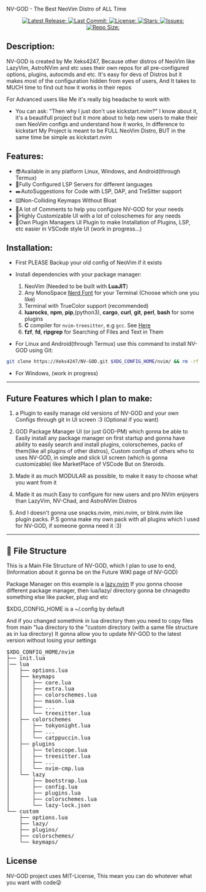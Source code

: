 NV-GOD - The Best NeoVim Distro of ALL Time

<div align="center"><p>
    <a href="https://github.com/Xeks4237/NV-GOD/releases/latest">
      <img alt="Latest Release:" src="https://img.shields.io/github/v/release/Xeks4247/NV-GOD?style=for-the-badge&logo=starship&color=A6E3A1&logoColor=181825&labelColor=&include_prerelease&sort=semver" />
    </a>
    <a href="https://github.com/Xeks4237/NV-GOD/pulse">
      <img alt="Last Commit:" src="https://img.shields.io/github/last-commit/Xeks4237/NV-GOD?style=for-the-badge&logo=git&color=FAB387&logoColor=F38BA8&labelColor=181825"/>
    </a>
    <a href="https://github.com/Xeks4237/NV-GOD/LICENSE">
      <img alt="License:" src="https://img.shields.io/github/license/Xeks4237/NV-GOD?style=for-the-badge&color=CBA6F7&labelColor=181825" />
    </a>
    <a href="https://github.com/Xeks4237/NV-GOD/stargazers">
      <img alt="Stars:" src="https://img.shields.io/github/stars/Xeks4237/NV-GOD?style=for-the-badge&color=F9E2AF&labelColor=181825" />
    </a>
    <a href="https://github.com/Xeks4237/NV-GOD/issues">
      <img alt="Issues:" src="https://img.shields.io/github/issues/Xeks4237/NV-GOD?style=for-the-badge&color=F38BA8&labelColor=181825" />
    </a>
    <a href="https://github.com/Xeks4237/NV-GOD">
      <img alt="Repo Size:" src="https://img.shields.io/github/repo-size/Xeks4237/NV-GOD?color=B4BEFE&label=Size&style=for-the-badge&labelColor=181825" />
    </a>
</div>

## Description:

NV-GOD is created by Me Xeks4247, Because other distros of NeoVim like LazyVim, AstroNVim and etc uses their own repos for all pre-configured options, plugins, autocmds and etc. It's easy for devs of Distros but it makes most of the configuration hidden from eyes of users, And It takes to MUCH time to find out how it works in their repos

For Advanced users like Me it's really big headache to work with

- You can ask: "Then why I just don't use kickstart.nvim?"
  I know about it, it's a beautifull project but it more about to help new users to make their own NeoVim configs and understand how it works, In difference to kickstart My Project is meant to be FULL NeoVim Distro, BUT in the same time be simple as kickstart.nvim

## Features:

- 😎Available in any platform Linux, Windows, and Android(through Termux)
- 💪Fully Configured LSP Servers for different languages
- ✒️AutoSuggestions for Code with LSP, DAP, and TreSitter support
- ⌨️Non-Colliding Keymaps Without Bloat
- 📝A lot of Comments to help you configure NV-GOD for your needs
- 🤩Highly Customizable UI with a lot of coloschemes for any needs
- 🧭Own Plugin Managers UI Plugin to make Installation of Plugins, LSP, etc easier in VSCode style UI (work in progress...)

## Installation:

- First PLEASE Backup your old config of NeoVim if it exists

- Install dependencies with your package manager:
  1. NeoVim (Needed to be built with **LuaJIT**)
  2. Any MonoSpace [Nerd Font](https://www.nerdfonts.com/) for your Terminal (Choose which one you like)
  3. Terminal with TrueColor support (recommended)
  4. **luarocks**, **npm**, **pip**,(python3), **cargo**, **curl**, **git**, **perl**, **bash** for some plugins
  5. **C** compiler for `nvim-treesitter`, e.g `gcc`. See [Here](https://github.com/nvim-treesitter/nvim-treesitter#requirements)
  6. **fzf**, **fd**, **ripgrep** for Searching of Files and Text in Them

- For Linux and Android(through Termux) use this command to install NV-GOD using Git:

```sh
git clone https://Xeks4247/NV-GOD.git $XDG_CONFIG_HOME/nvim/ && rm -rf $XDG_CONFIG_HOME/nvim/.git/
```

- For Windows, (work in progress)

---

## Future Features which I plan to make:

1. a Plugin to easily manage old versions of NV-GOD and your own Configs through git in UI screen :3 (Optional if you want)

2. GOD Package Manager UI (or just GOD-PM) which gonna be able to Easily install any package manager on first startup and gonna have ability to easily search and install plugins, colorschemes, packs of them(like all plugins of other distros), Custom configs of others who to uses NV-GOD, in simple and slick UI screen (which is gonna customizable) like MarketPlace of VSCode But on Steroids.

3. Made it as much MODULAR as possible, to make it easy to choose what you want from it

4. Made it as much Easy to configure for new users and pro NVim enjoyers than LazyVim, NV-Chad, and AstroNVim Distros

5. And I doesn't gonna use snacks.nvim, mini.nvim, or blink.nvim like plugin packs.
   P.S gonna make my own pack with all plugins which I used for NV-GOD, if someone gonna need it :3)

---

## 📂 File Structure

This is a Main File Structure of NV-GOD, which I plan to use to end,
(Information about it gonna be on the Future WIKI page of NV-GOD)

Package Manager on this example is a [lazy.nvim](https://github.com/folke/lazy.nvim)
If you gonna choose different package manager, then lua/lazy/ directory gonna be chnagedto something else like packer, plug and etc

$XDG_CONFIG_HOME is a ~/.config by default

And if you changed somethink in lua directory then you need to copy files from main "lua directory to the "custom directory (with a same file structure as in lua directory)
It gonna allow you to update NV-GOD to the latest version without losing your settings

<pre>
$XDG_CONFIG_HOME/nvim
├── init.lua
│── lua
│   ├── options.lua
│   ├── keymaps
│   │   ├── core.lua
│   │   ├── extra.lua
│   │   ├── colorschemes.lua
│   │   ├── mason.lua
│   │   ├── ...
│   │   └── treesitter.lua
│   ├── colorschemes
│   │   ├── tokyonight.lua
│   │   ├── ...
│   │   └── catppuccin.lua
│   ├── plugins
│   │   ├── telescope.lua
│   │   ├── treesitter.lua
│   │   ├── ...
│   │   └── nvim-cmp.lua
│   └── lazy
│       ├── bootstrap.lua
│       ├── config.lua
│       ├── plugins.lua
│       ├── colorschemes.lua
│       └── lazy-lock.json
└── custom
    ├── options.lua
    ├── lazy/
    ├── plugins/
    ├── colorschemes/
    └── keymaps/
</pre>

## License

NV-GOD project uses MIT-License, This mean you can do whotever what you want with code😜

